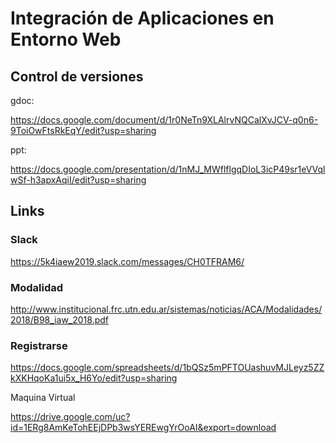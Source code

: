 # Integración de Aplicaciones en Entorno Web

## Control de versiones

gdoc:

https://docs.google.com/document/d/1r0NeTn9XLAlrvNQCalXvJCV-q0n6-9ToiOwFtsRkEqY/edit?usp=sharing

ppt:

https://docs.google.com/presentation/d/1nMJ_MWflflgqDIoL3icP49sr1eVVqlwSf-h3apxAqiI/edit?usp=sharing

## Links 
### Slack

https://5k4iaew2019.slack.com/messages/CH0TFRAM6/

### Modalidad

http://www.institucional.frc.utn.edu.ar/sistemas/noticias/ACA/Modalidades/2018/B98_iaw_2018.pdf

### Registrarse

https://docs.google.com/spreadsheets/d/1bQSz5mPFTOUashuvMJLeyz5ZZkXKHqoKa1ui5x_H6Yo/edit?usp=sharing


Maquina Virtual

https://drive.google.com/uc?id=1ERg8AmKeTohEEjDPb3wsYEREwgYrOoAI&export=download 
